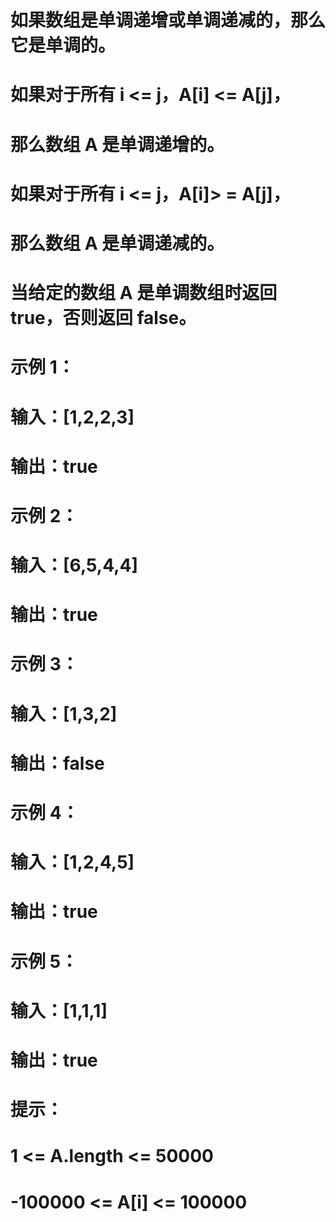 # 如果数组是单调递增或单调递减的，那么它是单调的。
# 如果对于所有 i <= j，A[i] <= A[j]，
# 那么数组 A 是单调递增的。 
# 如果对于所有 i <= j，A[i]> = A[j]，
# 那么数组 A 是单调递减的。
# 当给定的数组 A 是单调数组时返回 true，否则返回 false。
# 示例 1：
# 输入：[1,2,2,3]
# 输出：true
# 示例 2：
# 输入：[6,5,4,4]
# 输出：true
# 示例 3：
# 输入：[1,3,2]
# 输出：false
# 示例 4：
# 输入：[1,2,4,5]
# 输出：true
# 示例 5：
# 输入：[1,1,1]
# 输出：true
# 提示：
# 1 <= A.length <= 50000
# -100000 <= A[i] <= 100000